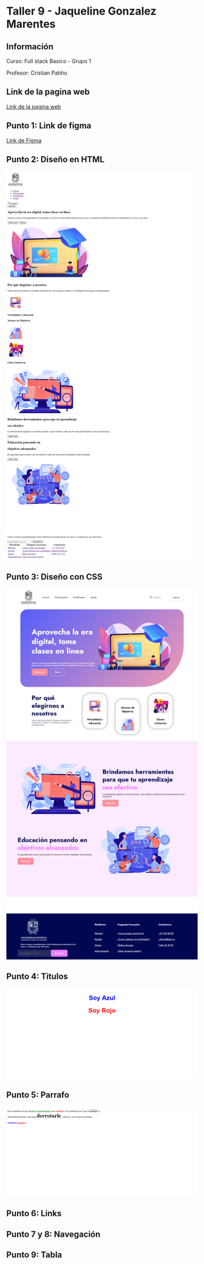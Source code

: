 <h1>Taller 9 - Jaqueline Gonzalez Marentes</h1>

<h2>Información</h2>
<p>Curso: Full stack Basico - Grupo 1</p>
<p>Profesor: Cristian Patiño</p>

<h2>Link de la pagina web</h2>
<a href="https://jaquelineg28.github.io/taller-9-full-stack/">Link de la pagina web</a>


<h2>Punto 1: Link de figma</h2>
<a href="https://www.figma.com/file/53ngPzQGTVxwFsKTA5vbqd/Jaqueline-gonzalez?type=design&node-id=0%3A1&mode=design&t=XdXKvwfWsTDqNl77-1">Link de Figma</a>

<h2>Punto 2: Diseño en HTML</h2>
<img src="./public/Images/punto-2.png" alt="punto 2">


<h2>Punto 3: Diseño con CSS</h2>
<img src="./public/Images/punto-3.png" alt="punto 2">

<h2>Punto 4: Titulos </h2>
<img src="./public/Images/punto-4.png" alt="punto 4">

<h2>Punto 5: Parrafo</h2>
<img src="./public/Images/punto-5.png" alt="punto 5">

<h2>Punto 6: Links</h2>

<h2>Punto 7 y 8: Navegación</h2>

<h2>Punto 9: Tabla</h2>